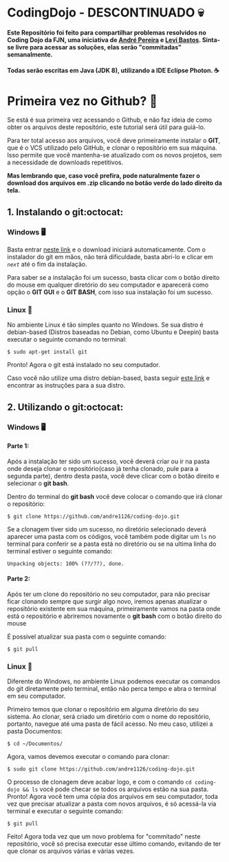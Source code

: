 # CodingDojo - DESCONTINUADO 💀
#### Este Repositório foi feito para compartilhar problemas resolvidos no Coding Dojo da FJN, uma iniciativa de [André Pereira](https://github.com/AndrePereiraSF) e [Levi Bastos](https://github.com/LeviBastosLima). Sinta-se livre para acessar as soluções, elas serão "commitadas" semanalmente. 

#### Todas serão escritas em Java (JDK 8), utilizando a IDE Eclipse Photon. ☕


# Primeira vez no Github? 👶

Se está é sua primeira vez acessando o Github, e não faz ideia de como obter os arquivos deste repositório, este tutorial será útil para guiá-lo. 

Para ter total acesso aos arquivos, você deve primeiramente instalar o **GIT**, que é o VCS utilizado pelo GitHub,  e clonar o repositório em sua máquina. Isso permite que você mantenha-se atualizado com os novos projetos, sem a necessidade de downloads repetitivos.

**Mas lembrando que, caso você prefira, pode naturalmente fazer o download dos arquivos em .zip clicando no botão verde do lado direito da tela.**
 
 
## 1. Instalando o git:octocat:

### Windows 🖥
Basta entrar [neste link](https://git-scm.com/download/win) e o download iniciará automaticamente. Com o instalador do git em mãos, não terá dificuldade, basta abrí-lo e clicar em *```next```* até o fim da instalação.

Para saber se a instalação foi um sucesso, basta clicar com o botão direito do mouse em qualquer diretório do seu computador e aparecerá como opção o **GIT GUI** e o **GIT BASH**, com isso sua instalação foi um sucesso.

### Linux 🐧
No ambiente Linux é tão simples quanto no Windows. Se sua distro é debian-based (Distros baseadas no Debian, como Ubuntu e Deepin) basta executar o seguinte comando no terminal:
```
$ sudo apt-get install git
```
Pronto! Agora o git está instalado no seu computador.

Caso você não utilize uma distro debian-based, basta seguir [este link](https://git-scm.com/download/linux) e encontrar as instruções para a sua distro.


## 2. Utilizando o git:octocat:

### Windows 🖥

#### Parte 1: 

Após a instalação ter sido um sucesso, você deverá criar ou ir na pasta onde deseja clonar o repositório(caso já tenha clonado, pule para a segunda parte), dentro desta pasta, você deve clicar com o botão direito e selecionar o **git bash**.

Dentro do terminal do **git bash** você deve colocar o comando que irá clonar o repositório:
```
$ git clone https://github.com/andre1126/coding-dojo.git
```
Se a clonagem tiver sido um sucesso, no diretório selecionado deverá aparecer uma pasta com os códigos, você também pode digitar um ```ls``` no terminal para conferir se a pasta está no diretório ou se na ultima linha do terminal estiver o seguinte comando:
```
Unpacking objects: 100% (??/??), done.
```
#### Parte 2:

Após ter um clone do repositório no seu computador, para não precisar ficar clonando sempre que surgir algo novo, iremos apenas atualizar o repositório existente em sua máquina, primeiramente vamos na pasta onde está o repositório e abriremos novamente o **git bash** com o botão direito do mouse

É possível atualizar sua pasta com o seguinte comando:
```
$ git pull
```


### Linux 🐧

Diferente do Windows, no ambiente Linux podemos executar os comandos do git diretamente pelo terminal, então não perca tempo e abra o terminal em seu computador.

Primeiro temos que clonar o repositório em alguma diretório do seu sistema. Ao clonar, será criado um diretório com o nome do repositório, portanto, navegue até uma pasta de fácil acesso. No meu caso, utilizei a pasta Documentos:
```
$ cd ~/Documentos/
```
Agora, vamos devemos executar o comando para clonar:
```
$ sudo git clone https://github.com/andre1126/coding-dojo.git
```
O processo de clonagem deve acabar logo, e com o comando ```cd coding-dojo && ls``` você pode checar se todos os arquivos estão na sua pasta. Pronto! Agora você tem uma cópia dos arquivos em seu computador, toda vez que precisar atualizar a pasta com novos arquivos, é só acessá-la via terminal e executar o seguinte comando:

```
$ git pull
```

Feito! Agora toda vez que um novo problema for "commitado" neste repositório, você só precisa executar esse último comando, evitando de ter que clonar os arquivos várias e várias vezes.
